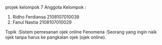 projek kelompok 7
Anggota Kelompok :
1. Ridho Ferdiansa 2108107010039
2. Fanul Nastia 2108107010029

Topik     :Sistem pemesanan ojek online
Fenomena  :Seorang yang ingin naik ojek tanpa harus ke pangkalan ojek (ojek online).

